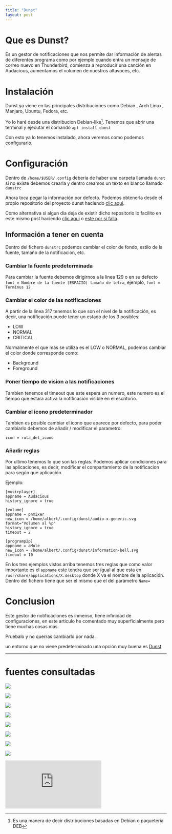 ```yaml
---
title: "Dunst"
layout: post
---
```

# Que es Dunst?

Es un gestor de notificaciones que nos permite dar información de alertas de diferentes programa como por ejemplo cuando entra un mensaje de correo nuevo en Thunderbird, comienza a reproducir una canción en Audacious, aumentamos el volumen de nuestros altavoces, etc.

# Instalación

Dunst ya viene en las principales distribuciones como Debian , Arch Linux, Manjaro, Ubuntu, Fedora, etc.

Yo lo haré desde una distribucion Debian-like[^1]. Tenemos que abrir una terminal y ejecutar el comando `apt install dunst`

Con esto ya lo tenemos instalado, ahora veremos como podemos configurarlo.

# Configuración

Dentro de `/home/$USER/.config` deberia de haber una carpeta llamada `dunst` si no existe debemos crearla y dentro creamos un texto en blanco llamado `dunstrc`

Ahora toca pegar la información por defecto. Podemos obtenerla desde el propio repositorio del proyecto dunst haciendo [clic aqui](https://github.com/dunst-project/dunst/blob/master/dunstrc).

Como alternativa si algun dia deja de existir dicho repositorio lo facilito en este mismo post haciendo [clic aqui](https://github.com/LoneWolf93/lonewolf93.github.io/blob/master/_config-files-by-default/dunstrc) o [este por si falla](https://paste.debian.net/hidden/429a39c4/).

## Información a tener en cuenta

Dentro del fichero `dunstrc` podemos cambiar el color de fondo, estilo de la fuente, tamaño de la notificacion, etc.

### Cambiar la fuente predeterminada
Para cambiar la fuente debemos dirigirnos a la linea 129 o en su defecto `font = Nombre de la fuente [ESPACIO] tamaño de letra`, ejemplo, `font = Terminus 12`

### Cambiar el color de las notificaciones

A partir de la linea 317 tenemos lo que son el nivel de la notificación, es decir, una notificación puede tener un estado de los 3 posibles:

- LOW
- NORMAL
- CRITICAL

Normalmente el que más se utiliza es el LOW o NORMAL, podemos cambiar el color donde corresponde como:

- Background
- Foreground

### Poner tiempo de vision a las notificaciones

Tambien tenemos el timeout que este espera un numero, este numero es el tiempo que estara activa la notificación visible en el escritorio.

### Cambiar el icono predeterminador

Tambien es posible cambiar el icono que aparece por defecto, para poder cambiarlo debemos de añadir / modificar el parametro:

`icon = ruta_del_icono`

### Añadir reglas

Por ultimo tenemos lo que son las reglas. Podemos aplicar condiciones para las aplicaciones, es decir, modificar el compartamiento de la notificacion para según que aplicación.

Ejemplo:

```
[musicplayer]
appname = Audacious
history_ignore = true
```

```
[volume]
appname = pnmixer
new_icon = /home/albert/.config/dunst/audio-x-generic.svg
format="Volumen al %p"
history_ignore = true
timeout = 2
```

```
[programp2p]
appname = aMule
new_icon = /home/albert/.config/dunst/information-bell.svg
timeout = 10
```


En los tres ejemplos vistos arriba tenemos tres reglas que como valor importante es el `appname` este tendra que ser igual al que esta en `/usr/share/applications/X.desktop` donde X va el nombre de la aplicación. Dentro del fichero tiene que ser el mismo que el del parámetro `Name=`


# Conclusion

Este gestor de notificaciones es inmenso, tiene infinidad de configuraciones, en este articulo he comentado muy superficialmente pero tiene muchas cosas más.

Pruebalo y no querras cambiarlo por nada.

[^1]: Es una manera de decir distribuciones basadas en Debian o paqueteria DEB

un entorno que no viene predeterminado una opción muy buena es [Dunst](https://dunst-project.org/)

---
# fuentes consultadas

![](https://linuxconfig.org/get-better-notifications-in-your-wm-with-dunst)

![](https://dunst-project.org/)

![](https://github.com/dunst-project/dunst)

![](https://wiki.archlinux.org/title/Dunst)

![](https://atareao.es/tutorial/bspwm/dunst-las-notificaciones-en-bspwm/)

![](https://www.addictivetips.com/ubuntu-linux-tips/set-up-better-system-notifications-on-linux-with-dunst/)

![](https://github.com/dunst-project/dunst/blob/master/dunstrc)

![](https://www.youtube.com/watch?v=XWlbaERuDP4)

![](https://manpages.ubuntu.com/manpages/jammy/en/man1/dunst.1.html)
